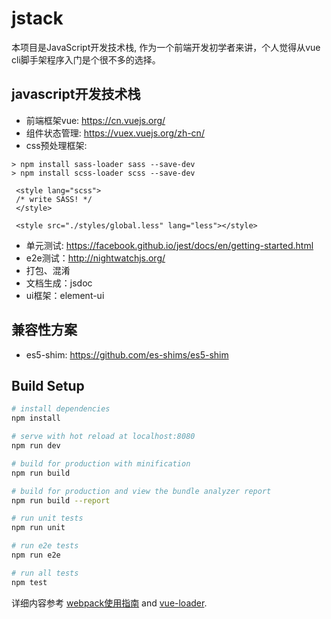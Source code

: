 # jstack
本项目是JavaScript开发技术栈, 作为一个前端开发初学者来讲，个人觉得从vue cli脚手架程序入门是个很不多的选择。

## javascript开发技术栈
- 前端框架vue: https://cn.vuejs.org/
- 组件状态管理: https://vuex.vuejs.org/zh-cn/
- css预处理框架: 
```
> npm install sass-loader sass --save-dev
> npm install scss-loader scss --save-dev
```
```
 <style lang="scss">
 /* write SASS! */
 </style>
  
 <style src="./styles/global.less" lang="less"></style>
```
- 单元测试: https://facebook.github.io/jest/docs/en/getting-started.html
- e2e测试：http://nightwatchjs.org/
- 打包、混淆
- 文档生成：jsdoc
- ui框架：element-ui

## 兼容性方案
- es5-shim: https://github.com/es-shims/es5-shim

## Build Setup

``` bash
# install dependencies
npm install

# serve with hot reload at localhost:8080
npm run dev

# build for production with minification
npm run build

# build for production and view the bundle analyzer report
npm run build --report

# run unit tests
npm run unit

# run e2e tests
npm run e2e

# run all tests
npm test
```

详细内容参考 [webpack使用指南](http://vuejs-templates.github.io/webpack/) and [vue-loader](http://vuejs.github.io/vue-loader).
